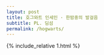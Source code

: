 ```yaml
---
layout: post
title: 호그와트 인세인 · 한밤중의 발걸음
subtitle: PL. 딤섬
permalink: /hogwarts/
---
```



{% include_relative 1.html %}
